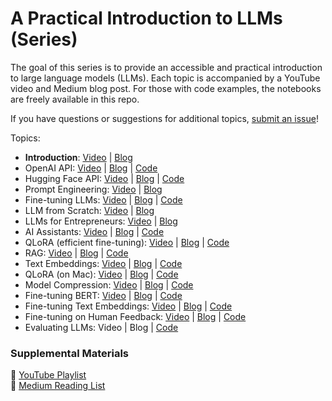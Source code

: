 # A Practical Introduction to LLMs (Series)

The goal of this series is to provide an accessible and practical introduction to large language models (LLMs). Each topic is accompanied by a YouTube video and Medium blog post. For those with code examples, the notebooks are freely available in this repo.

If you have questions or suggestions for additional topics, [submit an issue](https://github.com/ShawhinT/YouTube-Blog/issues)!

Topics:
- **Introduction**: [Video](https://youtu.be/tFHeUSJAYbE?si=hBFH1g7OAAeORf32) | [Blog](https://towardsdatascience.com/a-practical-introduction-to-llms-65194dda1148)
- OpenAI API: [Video](https://youtu.be/czvVibB2lRA?si=Ix2t3v99M8gH_dND) | [Blog](https://towardsdatascience.com/cracking-open-the-openai-python-api-230e4cae7971) | [Code](https://github.com/ShawhinT/YouTube-Blog/tree/main/LLMs/openai-api)
- Hugging Face API: [Video](https://youtu.be/jan07gloaRg?si=8ZLUUsnQTnAZ9yIp) | [Blog](https://towardsdatascience.com/cracking-open-the-hugging-face-transformers-library-350aa0ef0161) | [Code](https://github.com/ShawhinT/YouTube-Blog/tree/main/LLMs/hugging-face)
- Prompt Engineering: [Video](https://youtu.be/0cf7vzM_dZ0?si=8DTaPnYUIhvGNGii) | [Blog](https://towardsdatascience.com/prompt-engineering-how-to-trick-ai-into-solving-your-problems-7ce1ed3b553f)
- Fine-tuning LLMs: [Video](https://youtu.be/eC6Hd1hFvos?si=Ffz1Kddv-6SvOLa7) | [Blog](https://towardsdatascience.com/fine-tuning-large-language-models-llms-23473d763b91) | [Code](https://github.com/ShawhinT/YouTube-Blog/tree/main/LLMs/fine-tuning)
- LLM from Scratch: [Video](https://youtu.be/ZLbVdvOoTKM?si=6AY7kAxcYMcxRznp) | [Blog](https://towardsdatascience.com/how-to-build-an-llm-from-scratch-8c477768f1f9)
- LLMs for Entrepreneurs: [Video](https://youtu.be/nq6Td5aUZpE?si=V6JDHwEzFQ48piS6) | [Blog](https://medium.com/the-data-entrepreneurs/a-data-entrepreneurs-guide-to-llms-af629a088a6f)
- AI Assistants: [Video](https://youtu.be/4RAvJt3fWoI?si=MxM6wIFt7MjBigG5) | [Blog](https://towardsdatascience.com/how-to-build-an-ai-assistant-with-openai-python-8b3b5a636f69) | [Code](https://github.com/ShawhinT/YouTube-Blog/tree/main/LLMs/ai-assistant-openai)
- QLoRA (efficient fine-tuning): [Video](https://youtu.be/XpoKB3usmKc?si=CW_Pjup1eXoNxFrK) | [Blog](https://towardsdatascience.com/qlora-how-to-fine-tune-an-llm-on-a-single-gpu-4e44d6b5be32) | [Code](https://github.com/ShawhinT/YouTube-Blog/tree/main/LLMs/qlora)
- RAG: [Video](https://youtu.be/Ylz779Op9Pw?si=D78JVlKwaSfGGAEo) | [Blog](https://towardsdatascience.com/how-to-improve-llms-with-rag-abdc132f76ac) | [Code](https://github.com/ShawhinT/YouTube-Blog/tree/main/LLMs/rag)
- Text Embeddings: [Video](https://youtu.be/sNa_uiqSlJo?si=ptKj_5a3YdL1eIFN) | [Blog](https://towardsdatascience.com/text-embeddings-classification-and-semantic-search-8291746220be) | [Code](https://github.com/ShawhinT/YouTube-Blog/tree/main/LLMs/text-embeddings)
- QLoRA (on Mac): [Video](https://youtu.be/3PIqhdRzhxE) | [Blog](https://towardsdatascience.com/local-llm-fine-tuning-on-mac-m1-16gb-f59f4f598be7) | [Code](https://github.com/ShawhinT/YouTube-Blog/tree/main/LLMs/qlora-mlx)
- Model Compression: [Video](https://youtu.be/FLkUOkeMd5M) | [Blog](https://towardsdatascience.com/compressing-large-language-models-llms-9f406eea5b5e) | [Code](https://github.com/ShawhinT/YouTube-Blog/tree/main/LLMs/model-compression)
- Fine-tuning BERT: [Video](https://youtu.be/4QHg8Ix8WWQ) | [Blog](https://medium.com/towards-data-science/fine-tuning-bert-for-text-classification-a01f89b179fc) | [Code](https://github.com/ShawhinT/YouTube-Blog/blob/main/LLMs/model-compression/0_train-teacher.ipynb)
- Fine-tuning Text Embeddings: [Video](https://youtu.be/hOLBrIjRAj4) | [Blog](https://shawhin.medium.com/fine-tuning-text-embeddings-f913b882b11c) | [Code](https://github.com/ShawhinT/YouTube-Blog/tree/main/LLMs/fine-tuning-embeddings)
- Fine-tuning on Human Feedback: [Video](https://youtu.be/bbVoDXoPrPM) | [Blog](https://shawhin.medium.com/fine-tuning-llms-on-human-feedback-rlhf-dpo-1c693dbc4cbf) | [Code](https://github.com/ShawhinT/YouTube-Blog/tree/main/LLMs/dpo)
- Evaluating LLMs: Video | Blog | [Code](https://github.com/ShawhinT/YouTube-Blog/tree/main/LLMs/evals)

### Supplemental Materials

🎥 [YouTube Playlist](https://www.youtube.com/playlist?list=PLz-ep5RbHosWmAt-AMK0MBgh3GeSvbCmL) <br>
📰 [Medium Reading List](https://shawhin.medium.com/list/full-stack-data-science-f0910c75d006)
